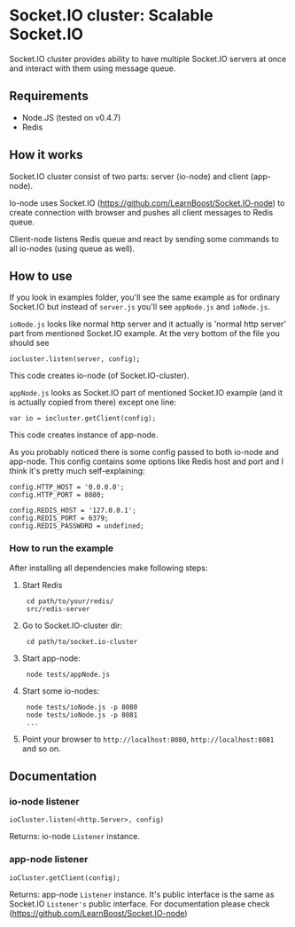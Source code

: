 Socket.IO cluster: Scalable Socket.IO
=====================================

Socket.IO cluster provides ability to have multiple Socket.IO servers at once and interact with them using message queue.

## Requirements
- Node.JS (tested on v0.4.7)
- Redis

## How it works
Socket.IO cluster consist of two parts: server (io-node) and client (app-node).

Io-node uses Socket.IO (https://github.com/LearnBoost/Socket.IO-node) to create connection with browser and pushes all
client messages to Redis queue.

Client-node listens Redis queue and react by sending some commands to all io-nodes (using queue as well).

## How to use
If you look in examples folder, you'll see the same example as for ordinary Socket.IO but instead of `server.js` you'll
see `appNode.js` and `ioNode.js`.

`ioNode.js` looks like normal http server and it actually is 'normal http server' part from mentioned Socket.IO example.
At the very bottom of the file you should see

    iocluster.listen(server, config);

This code creates io-node (of Socket.IO-cluster).

`appNode.js` looks as Socket.IO part of mentioned Socket.IO example (and it is actually copied from there) except one
line:

    var io = iocluster.getClient(config);

This code creates instance of app-node.

As you probably noticed there is some config passed to both io-node and app-node. This config contains some options
like Redis host and port and I think it's pretty much self-explaining:

    config.HTTP_HOST = '0.0.0.0';
    config.HTTP_PORT = 8080;

    config.REDIS_HOST = '127.0.0.1';
    config.REDIS_PORT = 6379;
    config.REDIS_PASSWORD = undefined;

### How to run the example
After installing all dependencies make following steps:

1. Start Redis

        cd path/to/your/redis/
        src/redis-server

2. Go to Socket.IO-cluster dir:

        cd path/to/socket.io-cluster

3. Start app-node:

        node tests/appNode.js

4. Start some io-nodes:

        node tests/ioNode.js -p 8080
        node tests/ioNode.js -p 8081
        ...

5. Point your browser to `http://localhost:8080`, `http://localhost:8081` and so on.

## Documentation

### io-node listener

    ioCluster.listen(<http.Server>, config)

Returns: io-node `Listener` instance.

### app-node listener

    ioCluster.getClient(config);

Returns: app-node `Listener` instance.
It's public interface is the same as Socket.IO `Listener's` public interface. For documentation please check (https://github.com/LearnBoost/Socket.IO-node)

